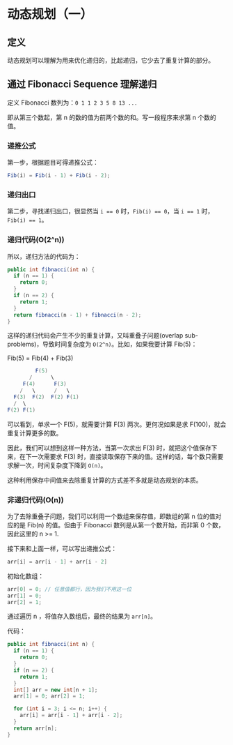 # 动态规划（一）

## 定义

动态规划可以理解为用来优化递归的，比起递归，它少去了重复计算的部分。

## 通过 Fibonacci Sequence 理解递归

定义 Fibonacci 数列为：`0 1 1 2 3 5 8 13 ...`

即从第三个数起，第 n 的数的值为前两个数的和。写一段程序来求第 n 个数的值。

### 递推公式

第一步，根据题目可得递推公式：

``` java
Fib(i) = Fib(i - 1) + Fib(i - 2);
```

### 递归出口

第二步，寻找递归出口，很显然当 `i == 0` 时，`Fib(i) == 0`，当 `i == 1` 时，`Fib(i) == 1`。

### 递归代码(O(2^n))

所以，递归方法的代码为：

``` java
public int fibnacci(int n) {
  if (n == 1) {
    return 0;
  }
  if (n == 2) {
    return 1;
  }
  return fibnacci(n - 1) + fibnacci(n - 2);
}
```

这样的递归代码会产生不少的重复计算，又叫重叠子问题(overlap sub-problems)，导致时间复杂度为 `O(2^n)`。比如，如果我要计算 Fib(5)：

Fib(5) = Fib(4) + Fib(3)

``` java
         F(5)
       /      \
     F(4)      F(3)
    /   \      /   \
  F(3)  F(2)  F(2) F(1)
  /  \
F(2) F(1)
```

可以看到，单求一个 F(5)，就需要计算 F(3) 两次。更何况如果是求 F(100)，就会重复计算更多的数。

因此，我们可以想到这样一种方法，当第一次求出 F(3) 时，就把这个值保存下来，在下一次需要求 F(3) 时，直接读取保存下来的值。这样的话，每个数只需要求解一次，时间复杂度下降到 `O(n)`。

这种利用保存中间值来去除重复计算的方式差不多就是动态规划的本质。

### 非递归代码(O(n))

为了去除重叠子问题，我们可以利用一个数组来保存值，即数组的第 n 位的值对应的是 Fib(n) 的值。但由于 Fibonacci 数列是从第一个数开始，而非第 0 个数，因此这里的 n >= 1.

接下来和上面一样，可以写出递推公式：

``` java
arr[i] = arr[i - 1] + arr[i - 2]
```

初始化数组：

``` java
arr[0] = 0; // 任意值都行，因为我们不用这一位
arr[1] = 0;
arr[2] = 1;
```

通过遍历 n ，将值存入数组后，最终的结果为 `arr[n]`。

代码：

``` java
public int fibnacci(int n) {
  if (n == 1) {
    return 0;
  }
  if (n == 2) {
    return 1;
  }
  int[] arr = new int[n + 1];
  arr[1] = 0; arr[2] = 1;

  for (int i = 3; i <= n; i++) {
    arr[i] = arr[i - 1] + arr[i - 2];
  }
  return arr[n];
}
```